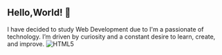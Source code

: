 ## Hello,World! 👋

I have decided to study Web Development due to I'm a passionate of technology. I’m driven by curiosity and a constant desire to learn, create, and improve.
![HTML5](https://img.shields.io/badge/html5-%23E34F26.svg?style=for-the-badge&logo=html5&logoColor=white)
